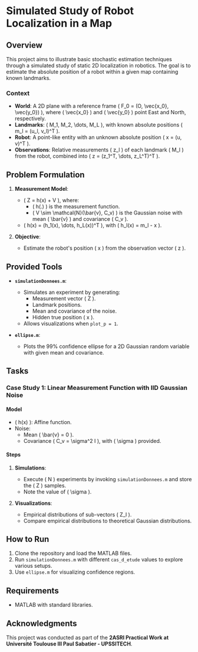 # Simulated Study of Robot Localization in a Map

## Overview

This project aims to illustrate basic stochastic estimation techniques through a simulated study of static 2D localization in robotics. The goal is to estimate the absolute position of a robot within a given map containing known landmarks.

### Context
- **World**: A 2D plane with a reference frame \( F_0 = (O, \vec{x_0}, \vec{y_0}) \), where \( \vec{x_0} \) and \( \vec{y_0} \) point East and North, respectively.
- **Landmarks**: \( M_1, M_2, \dots, M_L \), with known absolute positions \( m_l = (u_l, v_l)^T \).
- **Robot**: A point-like entity with an unknown absolute position \( x = (u, v)^T \).
- **Observations**: Relative measurements \( z_l \) of each landmark \( M_l \) from the robot, combined into \( z = (z_1^T, \dots, z_L^T)^T \).

## Problem Formulation

1. **Measurement Model**:
   - \( Z = h(x) + V \), where:
     - \( h(.) \) is the measurement function.
     - \( V \sim \mathcal{N}(\bar{v}, C_v) \) is the Gaussian noise with mean \( \bar{v} \) and covariance \( C_v \).
   - \( h(x) = (h_1(x), \dots, h_L(x))^T \), with \( h_l(x) = m_l - x \).

2. **Objective**:
   - Estimate the robot's position \( x \) from the observation vector \( z \).

## Provided Tools

- **`simulationDonnees.m`**:
  - Simulates an experiment by generating:
    - Measurement vector \( Z \).
    - Landmark positions.
    - Mean and covariance of the noise.
    - Hidden true position \( x \).
  - Allows visualizations when `plot_p = 1`.

- **`ellipse.m`**:
  - Plots the 99% confidence ellipse for a 2D Gaussian random variable with given mean and covariance.

## Tasks

### Case Study 1: Linear Measurement Function with IID Gaussian Noise

#### Model
- \( h(x) \): Affine function.
- Noise:
  - Mean \( \bar{v} = 0 \).
  - Covariance \( C_v = \sigma^2 I \), with \( \sigma \) provided.

#### Steps
1. **Simulations**:
   - Execute \( N \) experiments by invoking `simulationDonnees.m` and store the \( Z \) samples.
   - Note the value of \( \sigma \).

2. **Visualizations**:
   - Empirical distributions of sub-vectors \( Z_l \).
   - Compare empirical distributions to theoretical Gaussian distributions.

## How to Run

1. Clone the repository and load the MATLAB files.
2. Run `simulationDonnees.m` with different `cas_d_etude` values to explore various setups.
3. Use `ellipse.m` for visualizing confidence regions.

## Requirements

- MATLAB with standard libraries.

## Acknowledgments

This project was conducted as part of the **2ASRI Practical Work at Université Toulouse III Paul Sabatier - UPSSITECH**.

